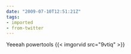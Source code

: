 ```yaml
---
date: "2009-07-10T12:51:21Z"
tags:
- imported
- from-twitter
---
```

Yeeeah powertools {{< imgorvid src="9vtiq" >}}

